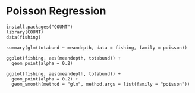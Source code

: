 
# Poisson Regression

```
install.packages("COUNT")
library(COUNT)
data(fishing)
```
```
summary(glm(totabund ~ meandepth, data = fishing, family = poisson))
```
```
ggplot(fishing, aes(meandepth, totabund)) +
  geom_point(alpha = 0.2) 
```
```
ggplot(fishing, aes(meandepth, totabund)) +
  geom_point(alpha = 0.2) +
  geom_smooth(method = "glm", method.args = list(family = "poisson"))
```






